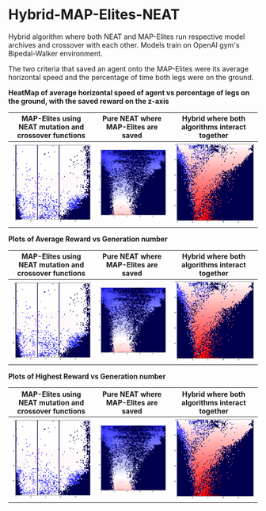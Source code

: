 ﻿# Hybrid-MAP-Elites-NEAT
Hybrid algorithm where both NEAT and MAP-Elites run respective model archives and crossover with each other. Models train on OpenAI gym's Bipedal-Walker environment. 

The two criteria that saved an agent onto the MAP-Elites were its average horizontal speed and the percentage of time both legs were on the ground. 

**HeatMap of average horizontal speed of agent vs  percentage of legs on the ground, with the saved reward on the z-axis**

MAP-Elites using NEAT mutation and crossover functions | Pure NEAT where MAP-Elites are saved | Hybrid where both algorithms interact together
------------ | ------------- | -------------
![](https://github.com/RedRyan111/Hybrid-MAP-Elites-NEAT/blob/main/Plots/MAP-Pure-saved-elites-w-weighted-graphs.png) | ![](https://github.com/RedRyan111/Hybrid-MAP-Elites-NEAT/blob/main/Plots/NEAT-Pure-fixed-saved-elites.png) | ![](https://github.com/RedRyan111/Hybrid-MAP-Elites-NEAT/blob/main/Plots/temp_try_elites.png)

**Plots of Average Reward vs Generation number**

MAP-Elites using NEAT mutation and crossover functions | Pure NEAT where MAP-Elites are saved | Hybrid where both algorithms interact together
------------ | ------------- | -------------
![](https://github.com/RedRyan111/Hybrid-MAP-Elites-NEAT/blob/main/Plots/MAP-Pure-saved-elites-w-weighted-graphs.png) | ![](https://github.com/RedRyan111/Hybrid-MAP-Elites-NEAT/blob/main/Plots/NEAT-Pure-fixed-saved-elites.png) | ![](https://github.com/RedRyan111/Hybrid-MAP-Elites-NEAT/blob/main/Plots/temp_try_elites.png)

**Plots of Highest Reward vs Generation number**

MAP-Elites using NEAT mutation and crossover functions | Pure NEAT where MAP-Elites are saved | Hybrid where both algorithms interact together
------------ | ------------- | -------------
![](https://github.com/RedRyan111/Hybrid-MAP-Elites-NEAT/blob/main/Plots/MAP-Pure-saved-elites-w-weighted-graphs.png) | ![](https://github.com/RedRyan111/Hybrid-MAP-Elites-NEAT/blob/main/Plots/NEAT-Pure-fixed-saved-elites.png) | ![](https://github.com/RedRyan111/Hybrid-MAP-Elites-NEAT/blob/main/Plots/temp_try_elites.png)
